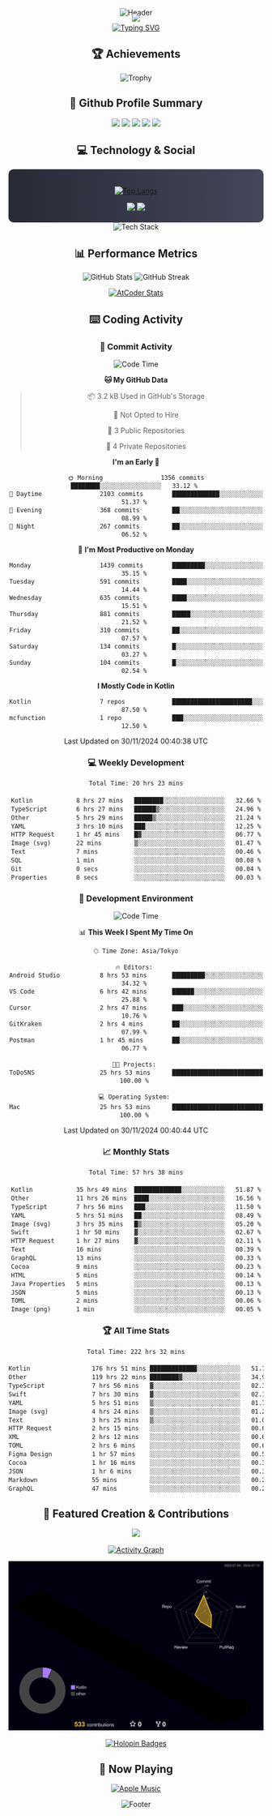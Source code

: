 <div align="center">
  
![Header](https://capsule-render.vercel.app/api?type=waving&color=gradient&customColorList=12&height=300&section=header&text=Welcome%20to%20Batapii's%20Universe&fontSize=50&animation=fadeIn&fontAlignY=40&desc=Android%20Developer%20|%20Kotlin%20LOVE%20)

<div style="margin-top: -20px;">
  <img src="https://readme-typing-svg.herokuapp.com/?lines=Crafting+Android+Experiences;Building+Tomorrow's+Apps+Today;Always+Learning,+Always+Growing&font=Fira%20Code&center=true&width=440&height=45&color=f75c7e&vCenter=true&size=22&pause=1000">
</div>

<a href="https://git.io/typing-svg">
  <img src="https://readme-typing-svg.demolab.com?font=Fira+Code&weight=600&size=28&duration=4000&pause=1000&center=true&vCenter=true&width=800&lines=Hey+there!+I'm+Batapii+%F0%9F%91%8B;Android+Developer+from+Japan+%F0%9F%87%AF%F0%9F%87%B5" alt="Typing SVG" />
</a>

## 🏆 Achievements

![Trophy](https://github-profile-trophy.vercel.app/?username=batapii&theme=onestar&no-frame=true&no-bg=true&column=8&rank=SSS,SS,S,AAA,AA,A,B,C&margin-w=10&margin-h=10)

## 🎯 Github Profile Summary

<div align="center">
  <img src="http://github-profile-summary-cards.vercel.app/api/cards/profile-details?username=batapii&theme=radical" />
  <img src="http://github-profile-summary-cards.vercel.app/api/cards/repos-per-language?username=batapii&theme=radical" />
  <img src="http://github-profile-summary-cards.vercel.app/api/cards/most-commit-language?username=batapii&theme=radical" />
  <img src="http://github-profile-summary-cards.vercel.app/api/cards/stats?username=batapii&theme=radical" />
  <img src="http://github-profile-summary-cards.vercel.app/api/cards/productive-time?username=batapii&theme=radical" />
</div>

## 💻 Technology & Social

<div align="center" style="background: linear-gradient(to right, #282A36, #44475A); padding: 20px; border-radius: 10px;">

[![Top Langs](https://github-readme-stats.vercel.app/api/top-langs/?username=batapii
)](https://github.com/anuraghazra/github-readme-stats)

<div style="margin-top: 15px">
<a href="https://github.com/batapii"><img src="https://img.shields.io/github/followers/batapii?style=for-the-badge&logo=github&label=Follow&color=ff6e96&labelColor=282A36"/></a>
<a href="https://twitter.com/batapii3939"><img src="https://img.shields.io/twitter/follow/batapii?style=for-the-badge&logo=twitter&color=1DA1F2&labelColor=282A36&label= Twitter"/></a>
</div>

</div>

<div align="center">
<img src="https://github-readme-tech-stack.vercel.app/api/cards?title=Tech+Stack&align=center&titleAlign=center&fontSize=20&lineHeight=10&lineCount=4&theme=github_dark&width=800&bg=%230D1117&badge=%23161B22&border=%2321262D&titleColor=%2358A6FF&line1=kotlin%2Ckotlin%2C0095D5%3Bandroid%2Candroid%2C00ff00%3Bjetpackcompose%2Cjetpack%2C4285F4%3B&line2=swift%2Cswift%2CFA7343%3Bfirebase%2Cfirebase%2CFFCA28%3Bgithub%2Cgithub%2C181717%3B&line3=typescript%2Ctypescript%2C3178C6%3Bgraphql%2Cgraphql%2CE10098%3Bsupabase%2Csupabase%2C3FCF8E%3B&line4=gradle%2Cgradle%2C02303A%3Bgitkraken%2Cgitkraken%2C179287%3Bpostman%2Cpostman%2CFF6C37%3B" alt="Tech Stack" />
</div>



## 📊 Performance Metrics

<div align="center">

![GitHub Stats](https://github-readme-stats.vercel.app/api?username=batapii&show_icons=true&theme=radical&hide_border=true&bg_color=0D1117)
![GitHub Streak](https://github-readme-streak-stats.herokuapp.com/?user=batapii&theme=radical&hide_border=true&background=0D1117)

[![AtCoder Stats](https://atcoder-readme-stats.vercel.app/stats/batapii3939?theme=dark&show_history=5&width=495)](https://github.com/iwbc-mzk/atcoder-readme-stats)

</div>

## ⌨️ Coding Activity

### 🌟 Commit Activity
<!--START_SECTION:commit-stats-->
![Code Time](http://img.shields.io/badge/Code%20Time-345%20hrs%2019%20mins-blue)

**🐱 My GitHub Data** 

> 📦 3.2 kB Used in GitHub's Storage 
 > 
> 🚫 Not Opted to Hire
 > 
> 📜 3 Public Repositories 
 > 
> 🔑 4 Private Repositories 
 > 
**I'm an Early 🐤** 

```text
🌞 Morning                1356 commits        ████████░░░░░░░░░░░░░░░░░   33.12 % 
🌆 Daytime                2103 commits        █████████████░░░░░░░░░░░░   51.37 % 
🌃 Evening                368 commits         ██░░░░░░░░░░░░░░░░░░░░░░░   08.99 % 
🌙 Night                  267 commits         ██░░░░░░░░░░░░░░░░░░░░░░░   06.52 % 
```
📅 **I'm Most Productive on Monday** 

```text
Monday                   1439 commits        █████████░░░░░░░░░░░░░░░░   35.15 % 
Tuesday                  591 commits         ████░░░░░░░░░░░░░░░░░░░░░   14.44 % 
Wednesday                635 commits         ████░░░░░░░░░░░░░░░░░░░░░   15.51 % 
Thursday                 881 commits         █████░░░░░░░░░░░░░░░░░░░░   21.52 % 
Friday                   310 commits         ██░░░░░░░░░░░░░░░░░░░░░░░   07.57 % 
Saturday                 134 commits         █░░░░░░░░░░░░░░░░░░░░░░░░   03.27 % 
Sunday                   104 commits         █░░░░░░░░░░░░░░░░░░░░░░░░   02.54 % 
```


**I Mostly Code in Kotlin** 

```text
Kotlin                   7 repos             ██████████████████████░░░   87.50 % 
mcfunction               1 repo              ███░░░░░░░░░░░░░░░░░░░░░░   12.50 % 
```




 Last Updated on 30/11/2024 00:40:38 UTC
<!--END_SECTION:commit-stats-->

### 💻 Weekly Development
<!--START_SECTION:wakatime-->

```txt
Total Time: 20 hrs 23 mins

Kotlin            8 hrs 27 mins   ████████░░░░░░░░░░░░░░░░░   32.66 %
TypeScript        6 hrs 27 mins   ██████▒░░░░░░░░░░░░░░░░░░   24.96 %
Other             5 hrs 29 mins   █████▒░░░░░░░░░░░░░░░░░░░   21.24 %
YAML              3 hrs 10 mins   ███░░░░░░░░░░░░░░░░░░░░░░   12.25 %
HTTP Request      1 hr 45 mins    █▓░░░░░░░░░░░░░░░░░░░░░░░   06.77 %
Image (svg)       22 mins         ▒░░░░░░░░░░░░░░░░░░░░░░░░   01.47 %
Text              7 mins          ░░░░░░░░░░░░░░░░░░░░░░░░░   00.46 %
SQL               1 min           ░░░░░░░░░░░░░░░░░░░░░░░░░   00.08 %
Git               0 secs          ░░░░░░░░░░░░░░░░░░░░░░░░░   00.04 %
Properties        0 secs          ░░░░░░░░░░░░░░░░░░░░░░░░░   00.03 %
```

<!--END_SECTION:wakatime-->

### 🔨 Development Environment
<!--START_SECTION:dev-stats-->
![Code Time](http://img.shields.io/badge/Code%20Time-345%20hrs%2019%20mins-blue)

📊 **This Week I Spent My Time On** 

```text
🕑︎ Time Zone: Asia/Tokyo

🔥 Editors: 
Android Studio           8 hrs 53 mins       █████████░░░░░░░░░░░░░░░░   34.32 % 
VS Code                  6 hrs 42 mins       ██████░░░░░░░░░░░░░░░░░░░   25.88 % 
Cursor                   2 hrs 47 mins       ███░░░░░░░░░░░░░░░░░░░░░░   10.76 % 
GitKraken                2 hrs 4 mins        ██░░░░░░░░░░░░░░░░░░░░░░░   07.99 % 
Postman                  1 hr 45 mins        ██░░░░░░░░░░░░░░░░░░░░░░░   06.77 % 

🐱‍💻 Projects: 
ToDoSNS                  25 hrs 53 mins      █████████████████████████   100.00 % 

💻 Operating System: 
Mac                      25 hrs 53 mins      █████████████████████████   100.00 % 
```


 Last Updated on 30/11/2024 00:40:44 UTC
<!--END_SECTION:dev-stats-->

### 📈 Monthly Stats
<!--START_SECTION:wakamonth-->

```txt
Total Time: 57 hrs 38 mins

Kotlin            35 hrs 49 mins  █████████████░░░░░░░░░░░░   51.87 %
Other             11 hrs 26 mins  ████░░░░░░░░░░░░░░░░░░░░░   16.56 %
TypeScript        7 hrs 56 mins   ███░░░░░░░░░░░░░░░░░░░░░░   11.50 %
YAML              5 hrs 51 mins   ██░░░░░░░░░░░░░░░░░░░░░░░   08.49 %
Image (svg)       3 hrs 35 mins   █▒░░░░░░░░░░░░░░░░░░░░░░░   05.20 %
Swift             1 hr 50 mins    ▓░░░░░░░░░░░░░░░░░░░░░░░░   02.67 %
HTTP Request      1 hr 27 mins    ▓░░░░░░░░░░░░░░░░░░░░░░░░   02.11 %
Text              16 mins         ░░░░░░░░░░░░░░░░░░░░░░░░░   00.39 %
GraphQL           13 mins         ░░░░░░░░░░░░░░░░░░░░░░░░░   00.33 %
Cocoa             9 mins          ░░░░░░░░░░░░░░░░░░░░░░░░░   00.23 %
HTML              5 mins          ░░░░░░░░░░░░░░░░░░░░░░░░░   00.14 %
Java Properties   5 mins          ░░░░░░░░░░░░░░░░░░░░░░░░░   00.13 %
JSON              5 mins          ░░░░░░░░░░░░░░░░░░░░░░░░░   00.13 %
TOML              2 mins          ░░░░░░░░░░░░░░░░░░░░░░░░░   00.06 %
Image (png)       1 min           ░░░░░░░░░░░░░░░░░░░░░░░░░   00.05 %
```

<!--END_SECTION:wakamonth-->

### 🏆 All Time Stats
<!--START_SECTION:wakaalltime-->

```txt
Total Time: 222 hrs 32 mins

Kotlin                 176 hrs 51 mins █████████████░░░░░░░░░░░░   51.73 %
Other                  119 hrs 22 mins ████████▓░░░░░░░░░░░░░░░░   34.91 %
TypeScript             7 hrs 56 mins   ▓░░░░░░░░░░░░░░░░░░░░░░░░   02.32 %
Swift                  7 hrs 30 mins   ▓░░░░░░░░░░░░░░░░░░░░░░░░   02.19 %
YAML                   5 hrs 51 mins   ▒░░░░░░░░░░░░░░░░░░░░░░░░   01.72 %
Image (svg)            4 hrs 24 mins   ▒░░░░░░░░░░░░░░░░░░░░░░░░   01.29 %
Text                   3 hrs 25 mins   ▒░░░░░░░░░░░░░░░░░░░░░░░░   01.00 %
HTTP Request           2 hrs 15 mins   ░░░░░░░░░░░░░░░░░░░░░░░░░   00.66 %
XML                    2 hrs 12 mins   ░░░░░░░░░░░░░░░░░░░░░░░░░   00.65 %
TOML                   2 hrs 6 mins    ░░░░░░░░░░░░░░░░░░░░░░░░░   00.62 %
Figma Design           1 hr 57 mins    ░░░░░░░░░░░░░░░░░░░░░░░░░   00.57 %
Cocoa                  1 hr 16 mins    ░░░░░░░░░░░░░░░░░░░░░░░░░   00.37 %
JSON                   1 hr 6 mins     ░░░░░░░░░░░░░░░░░░░░░░░░░   00.33 %
Markdown               55 mins         ░░░░░░░░░░░░░░░░░░░░░░░░░   00.27 %
GraphQL                47 mins         ░░░░░░░░░░░░░░░░░░░░░░░░░   00.23 %
```

<!--END_SECTION:wakaalltime-->


## 🌟 Featured Creation & Contributions

<div align="center">
  <a href="https://github.com/batapii/ToDoSNS">
    <img src="https://github-readme-stats.vercel.app/api/pin/?username=batapii&repo=ToDoSNS&theme=radical&hide_border=true&bg_color=0D1117" />
  </a>

[![Activity Graph](https://github-readme-activity-graph.vercel.app/graph?username=batapii&custom_title=Contribution%20Graph&hide_border=true&theme=radical&bg_color=0D1117)](https://github.com/ashutosh00710/github-readme-activity-graph)

![3D Contrib](./profile-3d-contrib/profile-night-rainbow.svg)

[![Holopin Badges](https://holopin.me/batapii)](https://holopin.io/@batapii)

</div>

## 🎵 Now Playing

<div align="center">
  
[![Apple Music](https://music-profile.rayriffy.com/theme/dark.svg?uid=001005.6598667d2ffd4a10a4f429edd0ba24c4.1156)](https://github.com/rayriffy/apple-music-github-profile)

</div>

![Footer](https://capsule-render.vercel.app/api?type=waving&color=gradient&customColorList=12&height=100&section=footer)

</div>
